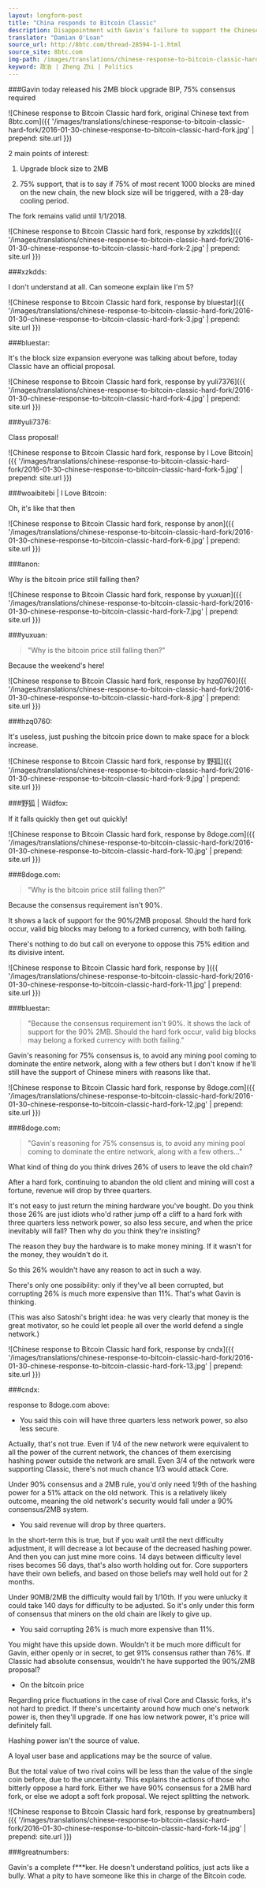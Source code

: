```yaml
---
layout: longform-post
title: "China responds to Bitcoin Classic"
description: Disappointment with Gavin's failure to support the Chinese 90%/2MB proposal, and offense caused by his concerns around miner centralization mark a lukewarm response to Bitcoin Classic on 8btc.com
translator: "Damian O'Loan"
source_url: http://8btc.com/thread-28594-1-1.html
source_site: 8btc.com
img-path: /images/translations/chinese-response-to-bitcoin-classic-hard-fork/2016-01-30-chinese-response-to-bitcoin-classic-hard-fork.jpg
keyword: 政治 | Zheng Zhi | Politics
---
```

###Gavin today released his 2MB block upgrade BIP, 75% consensus required

![Chinese response to Bitcoin Classic hard fork, original Chinese text from 8btc.com]({{ '/images/translations/chinese-response-to-bitcoin-classic-hard-fork/2016-01-30-chinese-response-to-bitcoin-classic-hard-fork.jpg' | prepend: site.url }})

2 main points of interest:

1. Upgrade block size to 2MB

2. 75% support, that is to say if 75% of most recent 1000 blocks are mined on the new chain, the new block size will be triggered, with a 28-day cooling period.

The fork remains valid until 1/1/2018.

![Chinese response to Bitcoin Classic hard fork, response by xzkdds]({{ '/images/translations/chinese-response-to-bitcoin-classic-hard-fork/2016-01-30-chinese-response-to-bitcoin-classic-hard-fork-2.jpg' | prepend: site.url }})

###xzkdds:

I don't understand at all. Can someone explain like I'm 5?

![Chinese response to Bitcoin Classic hard fork, response by bluestar]({{ '/images/translations/chinese-response-to-bitcoin-classic-hard-fork/2016-01-30-chinese-response-to-bitcoin-classic-hard-fork-3.jpg' | prepend: site.url }})

###bluestar:

It's the block size expansion everyone was talking about before, today Classic have an official proposal.

![Chinese response to Bitcoin Classic hard fork, response by yuli7376]({{ '/images/translations/chinese-response-to-bitcoin-classic-hard-fork/2016-01-30-chinese-response-to-bitcoin-classic-hard-fork-4.jpg' | prepend: site.url }})

###yuli7376:

Class proposal!

![Chinese response to Bitcoin Classic hard fork, response by I Love Bitcoin]({{ '/images/translations/chinese-response-to-bitcoin-classic-hard-fork/2016-01-30-chinese-response-to-bitcoin-classic-hard-fork-5.jpg' | prepend: site.url }})

###woaibitebi | I Love Bitcoin:

Oh, it's like that then

![Chinese response to Bitcoin Classic hard fork, response by anon]({{ '/images/translations/chinese-response-to-bitcoin-classic-hard-fork/2016-01-30-chinese-response-to-bitcoin-classic-hard-fork-6.jpg' | prepend: site.url }})

###anon:

Why is the bitcoin price still falling then?

![Chinese response to Bitcoin Classic hard fork, response by yuxuan]({{ '/images/translations/chinese-response-to-bitcoin-classic-hard-fork/2016-01-30-chinese-response-to-bitcoin-classic-hard-fork-7.jpg' | prepend: site.url }})

###yuxuan:

> "Why is the bitcoin price still falling then?"

Because the weekend's here!

![Chinese response to Bitcoin Classic hard fork, response by hzq0760]({{ '/images/translations/chinese-response-to-bitcoin-classic-hard-fork/2016-01-30-chinese-response-to-bitcoin-classic-hard-fork-8.jpg' | prepend: site.url }})

###hzq0760:

It's useless, just pushing the bitcoin price down to make space for a block increase.

![Chinese response to Bitcoin Classic hard fork, response by 野狐]({{ '/images/translations/chinese-response-to-bitcoin-classic-hard-fork/2016-01-30-chinese-response-to-bitcoin-classic-hard-fork-9.jpg' | prepend: site.url }})

###野狐 | Wildfox:

If it falls quickly then get out quickly!

![Chinese response to Bitcoin Classic hard fork, response by 8doge.com]({{ '/images/translations/chinese-response-to-bitcoin-classic-hard-fork/2016-01-30-chinese-response-to-bitcoin-classic-hard-fork-10.jpg' | prepend: site.url }})

###8doge.com:

> "Why is the bitcoin price still falling then?"

Because the consensus requirement isn't 90%.

It shows a lack of support for the 90%/2MB proposal. Should the hard fork occur, valid big blocks may belong to a forked currency, with both failing.

There's nothing to do but call on everyone to oppose this 75% edition and its divisive intent.

![Chinese response to Bitcoin Classic hard fork, response by ]({{ '/images/translations/chinese-response-to-bitcoin-classic-hard-fork/2016-01-30-chinese-response-to-bitcoin-classic-hard-fork-11.jpg' | prepend: site.url }})

###bluestar:

> "Because the consensus requirement isn't 90%.
  It shows the lack of support for the 90% 2MB. Should the hard fork occur, valid big blocks may belong a forked currency with both failing."

Gavin's reasoning for 75% consensus is, to avoid any mining pool coming to dominate the entire network, along with a few others but I don't know if he'll still have the support of Chinese miners with reasons like that.

![Chinese response to Bitcoin Classic hard fork, response by 8doge.com]({{ '/images/translations/chinese-response-to-bitcoin-classic-hard-fork/2016-01-30-chinese-response-to-bitcoin-classic-hard-fork-12.jpg' | prepend: site.url }})

###8doge.com:

> "Gavin's reasoning for 75% consensus is, to avoid any mining pool coming to dominate the entire network, along with a few others..."

What kind of thing do you think drives 26% of users to leave the old chain?

After a hard fork, continuing to abandon the old client and mining will cost a fortune, revenue will drop by three quarters.

It's not easy to just return the mining hardware you've bought. Do you think those 26% are just idiots who'd rather jump off a cliff to a hard fork with three quarters less network power, so also less secure, and when the price inevitably will fall? Then why do you think they're insisting?

The reason they buy the hardware is to make money mining. If it wasn't for the money, they wouldn't do it.

So this 26% wouldn't have any reason to act in such a way.

There's only one possibility: only if they've all been corrupted, but corrupting 26% is much more expensive than 11%. That's what Gavin is thinking.

(This was also Satoshi's bright idea: he was very clearly that money is the great motivator, so he could let people all over the world defend a single network.)

![Chinese response to Bitcoin Classic hard fork, response by cndx]({{ '/images/translations/chinese-response-to-bitcoin-classic-hard-fork/2016-01-30-chinese-response-to-bitcoin-classic-hard-fork-13.jpg' | prepend: site.url }})

###cndx:

response to 8doge.com above:

- You said this coin will have three quarters less network power, so also less secure.

Actually, that's not true. Even if 1/4 of the new network were equivalent to all the power of the current network, the chances of them exercising hashing power outside the network are small. Even 3/4 of the network were supporting Classic, there's not much chance 1/3 would attack Core.

Under 90% consensus and a 2MB rule, you'd only need 1/9th of the hashing power for a 51% attack on the old network. This is a relatively likely outcome, meaning the old network's security would fall under a 90% consensus/2MB system.

- You said revenue will drop by three quarters.

In the short-term this is true, but if you wait until the next difficulty adjustment, it will decrease a lot because of the decreased hashing power. And then you can just mine more coins. 14 days between difficulty level rises becomes 56 days, that's also worth holding out for. Core supporters have their own beliefs, and based on those beliefs may well hold out for 2 months.

Under 90MB/2MB the difficulty would fall by 1/10th. If you were unlucky it could take 140 days for difficulty to be adjusted. So it's only under this form of consensus that miners on the old chain are likely to give up.

- You said corrupting 26% is much more expensive than 11%.

You might have this upside down. Wouldn't it be much more difficult for Gavin, either openly or in secret, to get 91% consensus rather than 76%. If Classic had absolute consensus, wouldn't he have supported the 90%/2MB proposal?

- On the bitcoin price

Regarding price fluctuations in the case of rival Core and Classic forks, it's not hard to predict. If there's uncertainty around how much one's network power is, then they'll upgrade. If one has low network power, it's price will definitely fall.

Hashing power isn't the source of value.

A loyal user base and applications may be the source of value.

But the total value of two rival coins will be less than the value of the single coin before, due to the uncertainty. This explains the actions of those who bitterly oppose a hard fork. Either we have 90% consensus for a 2MB hard fork, or else we adopt a soft fork proposal. We reject splitting the network.

![Chinese response to Bitcoin Classic hard fork, response by greatnumbers]({{ '/images/translations/chinese-response-to-bitcoin-classic-hard-fork/2016-01-30-chinese-response-to-bitcoin-classic-hard-fork-14.jpg' | prepend: site.url }})

###greatnumbers:

Gavin's a complete f***ker. He doesn't understand politics, just acts like a bully. What a pity to have someone like this in charge of the Bitcoin code.

